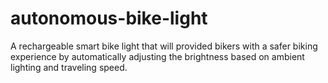 # autonomous-bike-light

A rechargeable smart bike light that will provided bikers with a safer biking experience by automatically adjusting the brightness based on ambient lighting and traveling speed. 

